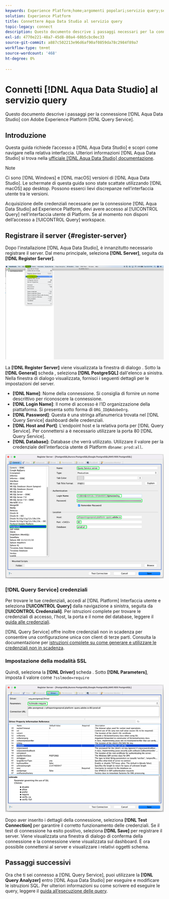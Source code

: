 ```yaml
---
keywords: Experience Platform;home;argomenti popolari;servizio query;servizio query;Aqua Data Studio;studio dati Aqua;connettersi al servizio query;
solution: Experience Platform
title: Connettere Aqua Data Studio al servizio query
topic-legacy: connect
description: Questo documento descrive i passaggi necessari per la connessione di Aqua Data Studio con Adobe Experience Platform Query Service.
exl-id: 4770e221-48a7-45d8-80a4-60b5cbc0ec33
source-git-commit: a887c502213e96d6af90af0859da78c2984f89a7
workflow-type: tm+mt
source-wordcount: '468'
ht-degree: 0%

---
```


# Connetti [!DNL Aqua Data Studio] al servizio query

Questo documento descrive i passaggi per la connessione [!DNL Aqua Data Studio] con Adobe Experience Platform [!DNL Query Service].

## Introduzione

Questa guida richiede l’accesso a [!DNL Aqua Data Studio] e scopri come navigare nella relativa interfaccia. Ulteriori informazioni [!DNL Aqua Data Studio] si trova nella [ufficiale [!DNL Aqua Data Studio] documentazione](https://www.aquaclusters.com/app/home/project/public/aquadatastudio/wikibook/Documentation21.1/page/0/Aqua-Data-Studio-21-1).

>[!NOTE]
>
>Ci sono [!DNL Windows] e [!DNL macOS] versioni di [!DNL Aqua Data Studio]. Le schermate di questa guida sono state scattate utilizzando [!DNL macOS] app desktop. Possono esserci lievi discrepanze nell’interfaccia utente tra le versioni.

Acquisizione delle credenziali necessarie per la connessione [!DNL Aqua Data Studio] ad Experience Platform, devi avere accesso al [!UICONTROL Query] nell’interfaccia utente di Platform. Se al momento non disponi dell’accesso a [!UICONTROL Query] workspace.

## Registrare il server {#register-server}

Dopo l&#39;installazione [!DNL Aqua Data Studio], è innanzitutto necessario registrare il server. Dal menu principale, seleziona **[!DNL Server]**, seguita da **[!DNL Register Server]**.

![Menu a discesa Server con Register Server (Registro server) evidenziato.](../images/clients/aqua-data-studio/register-server.png)

La **[!DNL Register Server]** viene visualizzata la finestra di dialogo . Sotto la **[!DNL General]** scheda , seleziona **[!DNL PostgreSQL]** dall&#39;elenco a sinistra. Nella finestra di dialogo visualizzata, fornisci i seguenti dettagli per le impostazioni del server.

- **[!DNL Name]**: Nome della connessione. Si consiglia di fornire un nome descrittivo per riconoscere la connessione.
- **[!DNL Login Name]**: Il nome di accesso è l’ID organizzazione della piattaforma. Si presenta sotto forma di `ORG_ID@AdobeOrg`.
- **[!DNL Password]**: Questa è una stringa alfanumerica trovata nel [!DNL Query Service] dashboard delle credenziali.
- **[!DNL Host and Port]**: L&#39;endpoint host e la relativa porta per [!DNL Query Service]. Per connettersi a è necessario utilizzare la porta 80 [!DNL Query Service].
- **[!DNL Database]:** Database che verrà utilizzato. Utilizzare il valore per la credenziale dell’interfaccia utente di Platform `dbname`: `prod:all`.

![La scheda Generale di Aqua Data Studio con i campi di input richiesti evidenziati.](../images/clients/aqua-data-studio/register-server-general-tab.png)

### [!DNL Query Service] credenziali

Per trovare le tue credenziali, accedi al [!DNL Platform] Interfaccia utente e seleziona **[!UICONTROL Query]** dalla navigazione a sinistra, seguita da **[!UICONTROL Credenziali]**. Per istruzioni complete per trovare le credenziali di accesso, l&#39;host, la porta e il nome del database, leggere il [guida alle credenziali](../ui/credentials.md).

[!DNL Query Service] offre inoltre credenziali non in scadenza per consentire una configurazione unica con client di terze parti. Consulta la documentazione per [istruzioni complete su come generare e utilizzare le credenziali non in scadenza](../ui/credentials.md#non-expiring-credentials).

### Impostazione della modalità SSL

Quindi, seleziona la **[!DNL Driver]** scheda . Sotto **[!DNL Parameters]**, imposta il valore come `?sslmode=require`

![La scheda Driver di Aqua Data Studio con il campo Parametri evidenziato.](../images/clients/aqua-data-studio/register-server-driver-tab.png)

Dopo aver inserito i dettagli della connessione, seleziona **[!DNL Test Connection]** per garantire il corretto funzionamento delle credenziali. Se il test di connessione ha esito positivo, seleziona **[!DNL Save]** per registrare il server. Viene visualizzata una finestra di dialogo di conferma della connessione e la connessione viene visualizzata sul dashboard. È ora possibile connettersi al server e visualizzare i relativi oggetti schema.

## Passaggi successivi

Ora che ti sei connesso a [!DNL Query Service], puoi utilizzare la **[!DNL Query Analyzer]** entro [!DNL Aqua Data Studio] per eseguire e modificare le istruzioni SQL. Per ulteriori informazioni su come scrivere ed eseguire le query, leggere il [guida all’esecuzione delle query](../best-practices/writing-queries.md).

